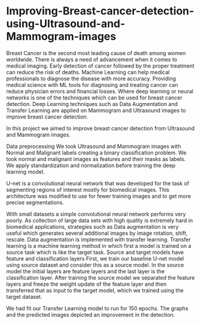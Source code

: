 # Improving-Breast-cancer-detection-using-Ultrasound-and-Mammogram-images

Breast Cancer is the second most leading cause of death among women worldwide.
There is always a need of advancement when it comes to medical imaging. Early detection of cancer followed by the proper treatment can reduce the risk of deaths.
Machine Learning can help medical professionals to diagnose the disease with more accuracy. 
Providing medical science with ML tools for diagnosing and treating cancer can reduce physician errors and financial losses. 
Where deep learning or neural networks is one of the techniques which can be used for breast cancer detection. 
Deep Learning techniques such as Data Augmentation and Transfer Learning are applied on Mammogram and Ultrasound images to improve breast cancer detection. 

In this project we aimed to improve breast cancer detection from Ultrasound and Mammogram images.

Data preprocessing
We took Ultrasound and Mammogram images with Normal and Malignant labels creating a binary classification problem. We took normal and malignant images as features and their masks as labels. 
We apply standardization and normalization before training the deep learning model.

U-net is a convolutional neural network that was developed for the task of segmenting regions of interest mostly for biomedical images. 
This architecture was modified to use for fewer training images and to get more precise segmentations. 

With small datasets a simple convolutional neural network performs very poorly. 
As collection of large data sets with high quality is extremely hard in biomedical applications, strategies such as Data augmentation is very useful which generates several additional images by image rotation, shift, rescale. 
Data augmentation is implemented with transfer learning. Transfer learning is a machine learning method in which first a model is trained on a source task which is like the target task. 
Source and target models have feature and classification layers
First, we train our baseline U-net model using source dataset and consider this as a source model. 
In the source model the initial layers are feature layers and the last layer is the classification layer.
After training the source model we separated the feature layers and freeze the weight update of the feature layer and then transferred that as input to the target model, which we trained using the target dataset.

We had fit our Transfer Learning model to run for 150 epochs. The graphs and the predicted images depicted an improvement in the detection. 
